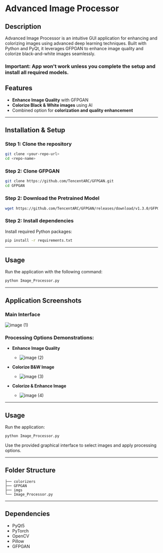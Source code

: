 # Advanced Image Processor

## Description
Advanced Image Processor is an intuitive GUI application for enhancing and colorizing images using advanced deep learning techniques. Built with Python and PyQt, it leverages GFPGAN to enhance image quality and colorize black-and-white images seamlessly.

### Important: App won't work unless you complete the setup and install all required models.








## Features
- **Enhance Image Quality** with GFPGAN
- **Colorize Black & White images** using AI
- Combined option for **colorization and quality enhancement**

---

## Installation & Setup

### Step 1: Clone the repository

```bash
git clone <your-repo-url>
cd <repo-name>
```

### Step 2: Clone GFPGAN

```bash
git clone https://github.com/TencentARC/GFPGAN.git
cd GFPGAN
```

### Step 2: Download the Pretrained Model

```bash
wget https://github.com/TencentARC/GFPGAN/releases/download/v1.3.0/GFPGANv1.3.pth -P experiments/pretrained_models
```

### Step 2: Install dependencies

Install required Python packages:

```bash
pip install -r requirements.txt
```

---

## Usage

Run the application with the following command:

```bash
python Image_Processor.py
```

---

## Application Screenshots

### Main Interface
![image (1)](https://github.com/user-attachments/assets/653ad3c4-2502-425d-b09e-18aa66c95673)


### Processing Options Demonstrations:

- **Enhance Image Quality**
  - ![image (2)](https://github.com/user-attachments/assets/4c50cc6b-2079-4f33-8645-9ce962c1537e)

- **Colorize B&W Image**
  - ![image (3)](https://github.com/user-attachments/assets/1d4b559f-ab8d-4dc8-98b8-07c6e9a46678)

- **Colorize & Enhance Image**
  - ![image (4)](https://github.com/user-attachments/assets/4c473c8e-0238-48b3-876d-2a38ca9757ea)

---

## Usage

Run the application:

```bash
python Image_Processor.py
```

Use the provided graphical interface to select images and apply processing options.

---

## Folder Structure

```
├── colorizers
├── GFPGAN
├── imgs
└── Image_Processor.py
```

---

## Dependencies

- PyQt5
- PyTorch
- OpenCV
- Pillow
- GFPGAN


